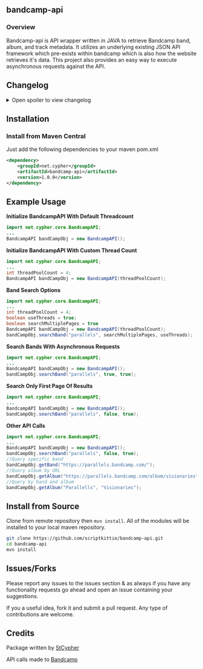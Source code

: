 ## bandcamp-api


### Overview

Bandcamp-api is API wrapper written in JAVA to retrieve Bandcamp band, album, and track metadata. It utilizes an underlying existing JSON API framework which pre-exists within bandcamp which is also how the website retrieves it's data. This project also provides an easy way to execute asynchronous requests against the API.

## Changelog

<details> 
  <summary>Open spoiler to view changelog </summary>
  
### 1.0.0
- Initial release.
</details>


## Installation
### Install from Maven Central

Just add the following dependencies to your maven pom.xml

```xml
<dependency>
    <groupId>net.cypher</groupId>
    <artifactId>bandcamp-api</artifactId>
    <version>1.0.0</version>
</dependency>
```
## Example Usage

**Initialize BandcampAPI With Default Threadcount**

```java
import net.cypher.core.BandcampAPI;
...
BandcampAPI bandCampObj = new BandcampAPI();
```
**Initialize BandcampAPI With Custom Thread Count**

```java
import net.cypher.core.BandcampAPI;
...
int threadPoolCount = 4;
BandcampAPI bandCampObj = new BandcampAPI(threadPoolCount);
```
**Band Search Options**

```java
import net.cypher.core.BandcampAPI;
...
int threadPoolCount = 4;
boolean useThreads = true;
boolean searchMultiplePages = true
BandcampAPI bandCampObj = new BandcampAPI(threadPoolCount);
bandCampObj.searchBand("parallels", searchMultiplePages, useThreads);
```

**Search Bands With Asynchronous Requests**

```java
import net.cypher.core.BandcampAPI;
...
BandcampAPI bandCampObj = new BandcampAPI();
bandCampObj.searchBand("parallels", true, true);
```

**Search Only First Page Of Results**

```java
import net.cypher.core.BandcampAPI;
...
BandcampAPI bandCampObj = new BandcampAPI();
bandCampObj.searchBand("parallels", false, true);
```

**Other API Calls**

```java
import net.cypher.core.BandcampAPI;
...
BandcampAPI bandCampObj = new BandcampAPI();
bandCampObj.searchBand("parallels", false, true);
//Query specific band
bandCampObj.getBand("https://parallels.bandcamp.com/");
//Query album by URL
bandCampObj.getAlbum("https://parallels.bandcamp.com/album/visionaries");
//Query by band and album
bandCampObj.getAlbum("Parallells", "Visionaries");
```

## Install from Source

Clone from remote repository then `mvn install`. All of the modules will be installed to your local maven repository.

~~~bash
git clone https://github.com/scriptkittie/bandcamp-api.git
cd bandcamp-api
mvn install
~~~

## Issues/Forks
Please report any issues to the issues section & as always if you have any functionality requests go ahead and open an issue containing your suggestions.

If you a useful idea, fork it and submit a pull request. Any type of contributions are welcome.

## Credits
Package written by [StCypher](https://twitter.com/yo_scriptkittie/with_replies)


API calls made to [Bandcamp](https://bandcamp.com/)

